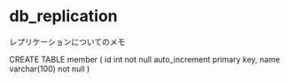 # db_replication

レプリケーションについてのメモ


CREATE TABLE member (
    id int not null auto_increment primary key,
    name varchar(100) not null
)
